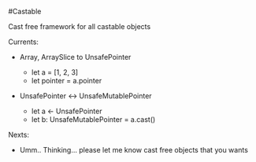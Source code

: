 #Castable

Cast free framework for all castable objects


Currents:
- Array, ArraySlice to Unsafe<Mutable>Pointer
    - let a = [1, 2, 3]
    - let pointer = a.pointer

- UnsafePointer <-> UnsafeMutablePointer
    - let a <- UnsafePointer<Double>
    - let b: UnsafeMutablePointer<Double> = a.cast()

Nexts:
- Umm.. Thinking... please let me know cast free objects that you wants 